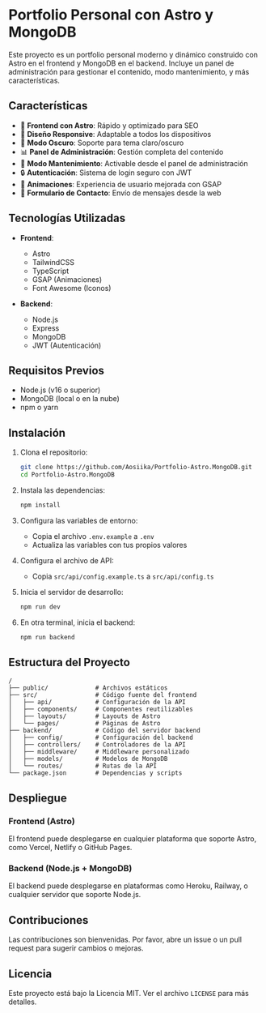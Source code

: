 # Portfolio Personal con Astro y MongoDB

Este proyecto es un portfolio personal moderno y dinámico construido con Astro en el frontend y MongoDB en el backend. Incluye un panel de administración para gestionar el contenido, modo mantenimiento, y más características.

## Características

- 🚀 **Frontend con Astro**: Rápido y optimizado para SEO
- 🎨 **Diseño Responsive**: Adaptable a todos los dispositivos
- 🌙 **Modo Oscuro**: Soporte para tema claro/oscuro
- 📊 **Panel de Administración**: Gestión completa del contenido
- 🔧 **Modo Mantenimiento**: Activable desde el panel de administración
- 🔒 **Autenticación**: Sistema de login seguro con JWT
- 📱 **Animaciones**: Experiencia de usuario mejorada con GSAP
- 📝 **Formulario de Contacto**: Envío de mensajes desde la web

## Tecnologías Utilizadas

- **Frontend**:
  - Astro
  - TailwindCSS
  - TypeScript
  - GSAP (Animaciones)
  - Font Awesome (Iconos)

- **Backend**:
  - Node.js
  - Express
  - MongoDB
  - JWT (Autenticación)

## Requisitos Previos

- Node.js (v16 o superior)
- MongoDB (local o en la nube)
- npm o yarn

## Instalación

1. Clona el repositorio:
   ```bash
   git clone https://github.com/Aosiika/Portfolio-Astro.MongoDB.git
   cd Portfolio-Astro.MongoDB
   ```

2. Instala las dependencias:
   ```bash
   npm install
   ```

3. Configura las variables de entorno:
   - Copia el archivo `.env.example` a `.env`
   - Actualiza las variables con tus propios valores

4. Configura el archivo de API:
   - Copia `src/api/config.example.ts` a `src/api/config.ts`

5. Inicia el servidor de desarrollo:
   ```bash
   npm run dev
   ```

6. En otra terminal, inicia el backend:
   ```bash
   npm run backend
   ```

## Estructura del Proyecto

```
/
├── public/             # Archivos estáticos
├── src/                # Código fuente del frontend
│   ├── api/            # Configuración de la API
│   ├── components/     # Componentes reutilizables
│   ├── layouts/        # Layouts de Astro
│   └── pages/          # Páginas de Astro
├── backend/            # Código del servidor backend
│   ├── config/         # Configuración del backend
│   ├── controllers/    # Controladores de la API
│   ├── middleware/     # Middleware personalizado
│   ├── models/         # Modelos de MongoDB
│   └── routes/         # Rutas de la API
└── package.json        # Dependencias y scripts
```

## Despliegue

### Frontend (Astro)
El frontend puede desplegarse en cualquier plataforma que soporte Astro, como Vercel, Netlify o GitHub Pages.

### Backend (Node.js + MongoDB)
El backend puede desplegarse en plataformas como Heroku, Railway, o cualquier servidor que soporte Node.js.

## Contribuciones

Las contribuciones son bienvenidas. Por favor, abre un issue o un pull request para sugerir cambios o mejoras.

## Licencia

Este proyecto está bajo la Licencia MIT. Ver el archivo `LICENSE` para más detalles.
